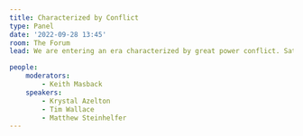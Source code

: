 ```yaml
---
title: Characterized by Conflict
type: Panel
date: '2022-09-28 13:45'
room: The Forum
lead: We are entering an era characterized by great power conflict. Satellite imagery is shaping the face of this conflict. It is shaping the way that we monitor and deter conflict, protect civilians, prevent atrocity, support refugees and IDPs and manage supply chain disruptions. At the same time, global conflict promises to change the Space Industry which has recently enjoyed a high degree of international cooperation around our common climate threat. What do shifting patterns of international cooperation and wavering commitment to peace in space mean for our work?

people:
    moderators: 
        - Keith Masback
    speakers:
        - Krystal Azelton
        - Tim Wallace
        - Matthew Steinhelfer
---
```

